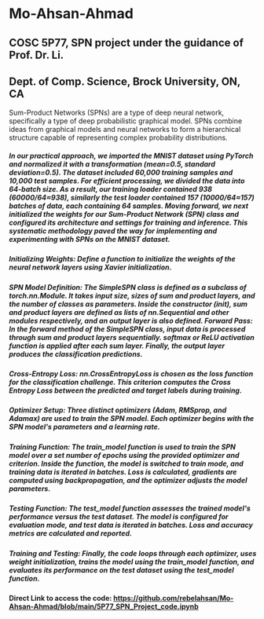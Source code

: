 # Mo-Ahsan-Ahmad

## COSC 5P77, SPN project under the guidance of Prof. Dr. Li.
## Dept. of Comp. Science, Brock University, ON, CA
Sum-Product Networks (SPNs) are a type of deep neural network, specifically a type of deep probabilistic graphical model. SPNs combine ideas from graphical models and neural networks to form a hierarchical structure capable of representing complex probability distributions.
##### In our practical approach, we imported the MNIST dataset using PyTorch and normalized it with a transformation (mean=0.5, standard deviation=0.5). The dataset included 60,000 training samples and 10,000 test samples. For efficient processing, we divided the data into 64-batch size. As a result, our training loader contained 938 (60000/64≈938), similarly the test loader contained 157 (10000/64≈157) batches of data, each containing 64 samples. Moving forward, we next initialized the weights for our Sum-Product Network (SPN) class and configured its architecture and settings for training and inference. This systematic methodology paved the way for implementing and experimenting with SPNs on the MNIST dataset.
##### Initializing Weights: Define a function to initialize the weights of the neural network layers using Xavier initialization.
##### SPN Model Definition: The SimpleSPN class is defined as a subclass of torch.nn.Module. It takes input size, sizes of sum and product layers, and the number of classes as parameters. Inside the constructor (init), sum and product layers are defined as lists of nn.Sequential and other modules respectively, and an output layer is also defined. Forward Pass: In the forward method of the SimpleSPN class, input data is processed through sum and product layers sequentially. softmax or ReLU activation function is applied after each sum layer. Finally, the output layer produces the classification predictions.
##### Cross-Entropy Loss: nn.CrossEntropyLoss is chosen as the loss function for the classification challenge. This criterion computes the Cross Entropy Loss between the predicted and target labels during training.
##### Optimizer Setup: Three distinct optimizers (Adam, RMSprop, and Adamax) are used to train the SPN model. Each optimizer begins with the SPN model's parameters and a learning rate.
##### Training Function: The train_model function is used to train the SPN model over a set number of epochs using the provided optimizer and criterion. Inside the function, the model is switched to train mode, and training data is iterated in batches. Loss is calculated, gradients are computed using backpropagation, and the optimizer adjusts the model parameters.
##### Testing Function: The test_model function assesses the trained model's performance versus the test dataset. The model is configured for evaluation mode, and test data is iterated in batches. Loss and accuracy metrics are calculated and reported.
##### Training and Testing: Finally, the code loops through each optimizer, uses weight initialization, trains the model using the train_model function, and evaluates its performance on the test dataset using the test_model function.


#### Direct Link to access the code: https://github.com/rebelahsan/Mo-Ahsan-Ahmad/blob/main/5P77_SPN_Project_code.ipynb
